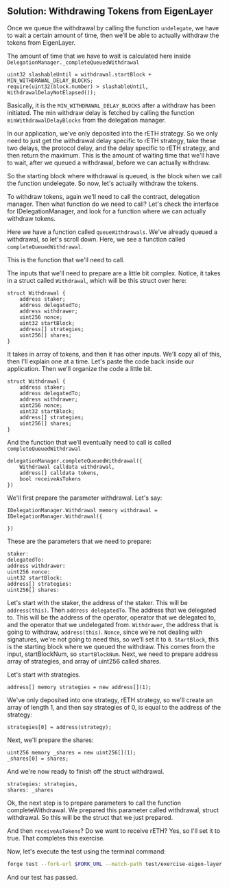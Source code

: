 ## Solution: Withdrawing Tokens from EigenLayer

Once we queue the withdrawal by calling the function `undelegate`, we have to wait a certain amount of time, then we’ll be able to actually withdraw the tokens from EigenLayer.

The amount of time that we have to wait is calculated here inside `DelegationManager._completeQueuedWithdrawal`

```solidity
uint32 slashableUntil = withdrawal.startBlock + MIN_WITHDRAWAL_DELAY_BLOCKS;
require(uint32(block.number) > slashableUntil, WithdrawalDelayNotElapsed());
```

Basically, it is the `MIN_WITHDRAWAL_DELAY_BLOCKS` after a withdraw has been initiated. The min withdraw delay is fetched by calling the function `minWithdrawalDelayBlocks` from the delegation manager.

In our application, we've only deposited into the rETH strategy. So we only need to just get the withdrawal delay specific to rETH strategy, take these two delays, the protocol delay, and the delay specific to rETH strategy, and then return the maximum. This is the amount of waiting time that we'll have to wait, after we queued a withdrawal, before we can actually withdraw.

So the starting block where withdrawal is queued, is the block when we call the function undelegate. So now, let's actually withdraw the tokens.

To withdraw tokens, again we'll need to call the contract, delegation manager. Then what function do we need to call? Let's check the interface for IDelegationManager, and look for a function where we can actually withdraw tokens.

Here we have a function called `queueWithdrawals`. We've already queued a withdrawal, so let's scroll down. Here, we see a function called `completeQueuedWithdrawal`.

This is the function that we'll need to call.

The inputs that we'll need to prepare are a little bit complex. Notice, it takes in a struct called `Withdrawal`, which will be this struct over here:

```solidity
struct Withdrawal {
    address staker;
    address delegatedTo;
    address withdrawer;
    uint256 nonce;
    uint32 startBlock;
    address[] strategies;
    uint256[] shares;
}
```

It takes in array of tokens, and then it has other inputs. We'll copy all of this, then I'll explain one at a time. Let's paste the code back inside our application. Then we'll organize the code a little bit.

```solidity
struct Withdrawal {
    address staker;
    address delegatedTo;
    address withdrawer;
    uint256 nonce;
    uint32 startBlock;
    address[] strategies;
    uint256[] shares;
}
```

And the function that we’ll eventually need to call is called `completeQueuedWithdrawal`

```solidity
delegationManager.completeQueuedWithdrawal({
    Withdrawal calldata withdrawal,
    address[] calldata tokens,
    bool receiveAsTokens
})
```

We'll first prepare the parameter withdrawal. Let's say:

```solidity
IDelegationManager.Withdrawal memory withdrawal = IDelegationManager.Withdrawal({

})
```

These are the parameters that we need to prepare:

```solidity
staker:
delegatedTo:
address withdrawer:
uint256 nonce:
uint32 startBlock:
address[] strategies:
uint256[] shares:
```

Let's start with the staker, the address of the staker. This will be `address(this)`. Then `address delegatedTo`.
The address that we delegated to. This will be the address of the operator, operator that we delegated to, and the operator that we undelegated from. `Withdrawer`, the address that is going to withdraw, `address(this)`. `Nonce`, since we're not dealing with signatures, we're not going to need this, so we’ll set it to `0`. `StartBlock`, this is the starting block where we queued the withdraw. This comes from the input, startBlockNum, so `startBlockNum`.
Next, we need to prepare address array of strategies, and array of uint256 called shares.

Let's start with strategies.

```solidity
address[] memory strategies = new address[](1);
```

We've only deposited into one strategy, rETH strategy, so we'll create an array of length 1, and then say strategies of 0, is equal to the address of the strategy:

```solidity
strategies[0] = address(strategy);
```

Next, we'll prepare the shares:

```solidity
uint256 memory _shares = new uint256[](1);
_shares[0] = shares;
```

And we're now ready to finish off the struct withdrawal.

```solidity
strategies: strategies,
shares: _shares
```

Ok, the next step is to prepare parameters to call the function completeWithdrawal. We prepared this parameter called withdrawal, struct withdrawal. So this will be the struct that we just prepared.

And then `receiveAsTokens`? Do we want to receive rETH? Yes, so I'll set it to true. That completes this exercise.

Now, let's execute the test using the terminal command:

```bash
forge test --fork-url $FORK_URL --match-path test/exercise-eigen-layer.sol --match-test test_withdraw -vvv
```

And our test has passed.
